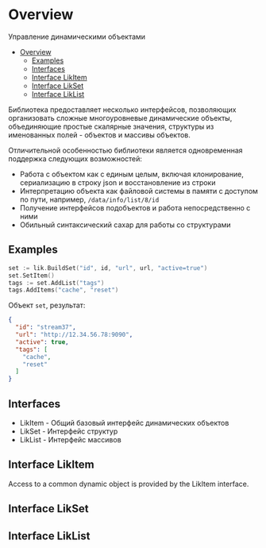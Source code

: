 # Overview

Управление динамическими объектами

- [Overview](#overview)
  - [Examples](#examples)
  - [Interfaces](#interfaces)
  - [Interface LikItem](#interface-likitem)
  - [Interface LikSet](#interface-likset)
  - [Interface LikList](#interface-liklist)

Библиотека предоставляет несколько интерфейсов, позволяющих организовать сложные многоуровневые динамические объекты,
объединяющие простые скалярные значения, структуры из именованных полей - объектов и массивы объектов.

Отличительной особенностью библиотеки является одновременная поддержка следующих возможностей:

- Работа с объектом как с единым целым, включая клонирование, сериализацию в строку json и восстановление из строки
- Интерпретацию объекта как файловой системы в памяти с доступом по пути, например, `/data/info/list/8/id`
- Получение интерфейсов подобъектов и работа непосредственно с ними
- Обильный синтаксический сахар для работы со структурами

## Examples

``` go
set := lik.BuildSet("id", id, "url", url, "active=true")
set.SetItem()
tags := set.AddList("tags")
tags.AddItems("cache", "reset")
```

Объект `set`, результат:

``` json
{
  "id": "stream37",
  "url": "http://12.34.56.78:9090",
  "active": true,
  "tags": [
    "cache",
    "reset"
  ]
}
```

## Interfaces

- LikItem - Общий базовый интерфейс динамических объектов
- LikSet - Интерфейс структур
- LikList - Интерфейс массивов

## Interface LikItem

Access to a common dynamic object is provided by the LikItem interface.

## Interface LikSet

## Interface LikList
